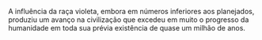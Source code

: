 ﻿A influência da raça violeta, embora em números inferiores aos planejados, produziu um avanço na civilização que excedeu em muito o progresso da humanidade em toda sua prévia existência de quase um milhão de anos.
